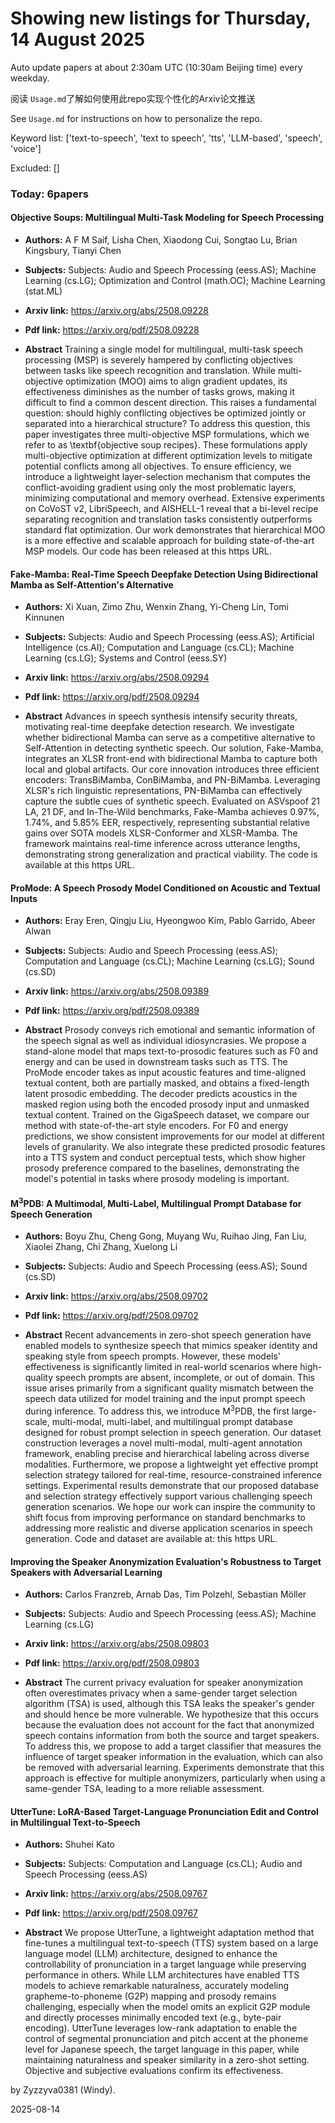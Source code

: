 # Showing new listings for Thursday, 14 August 2025
Auto update papers at about 2:30am UTC (10:30am Beijing time) every weekday.


阅读 `Usage.md`了解如何使用此repo实现个性化的Arxiv论文推送

See `Usage.md` for instructions on how to personalize the repo. 


Keyword list: ['text-to-speech', 'text to speech', 'tts', 'LLM-based', 'speech', 'voice']


Excluded: []


### Today: 6papers 
#### Objective Soups: Multilingual Multi-Task Modeling for Speech Processing
 - **Authors:** A F M Saif, Lisha Chen, Xiaodong Cui, Songtao Lu, Brian Kingsbury, Tianyi Chen
 - **Subjects:** Subjects:
Audio and Speech Processing (eess.AS); Machine Learning (cs.LG); Optimization and Control (math.OC); Machine Learning (stat.ML)
 - **Arxiv link:** https://arxiv.org/abs/2508.09228

 - **Pdf link:** https://arxiv.org/pdf/2508.09228

 - **Abstract**
 Training a single model for multilingual, multi-task speech processing (MSP) is severely hampered by conflicting objectives between tasks like speech recognition and translation. While multi-objective optimization (MOO) aims to align gradient updates, its effectiveness diminishes as the number of tasks grows, making it difficult to find a common descent direction. This raises a fundamental question: should highly conflicting objectives be optimized jointly or separated into a hierarchical structure? To address this question, this paper investigates three multi-objective MSP formulations, which we refer to as \textbf{objective soup recipes}. These formulations apply multi-objective optimization at different optimization levels to mitigate potential conflicts among all objectives. To ensure efficiency, we introduce a lightweight layer-selection mechanism that computes the conflict-avoiding gradient using only the most problematic layers, minimizing computational and memory overhead. Extensive experiments on CoVoST v2, LibriSpeech, and AISHELL-1 reveal that a bi-level recipe separating recognition and translation tasks consistently outperforms standard flat optimization. Our work demonstrates that hierarchical MOO is a more effective and scalable approach for building state-of-the-art MSP models. Our code has been released at this https URL.
#### Fake-Mamba: Real-Time Speech Deepfake Detection Using Bidirectional Mamba as Self-Attention's Alternative
 - **Authors:** Xi Xuan, Zimo Zhu, Wenxin Zhang, Yi-Cheng Lin, Tomi Kinnunen
 - **Subjects:** Subjects:
Audio and Speech Processing (eess.AS); Artificial Intelligence (cs.AI); Computation and Language (cs.CL); Machine Learning (cs.LG); Systems and Control (eess.SY)
 - **Arxiv link:** https://arxiv.org/abs/2508.09294

 - **Pdf link:** https://arxiv.org/pdf/2508.09294

 - **Abstract**
 Advances in speech synthesis intensify security threats, motivating real-time deepfake detection research. We investigate whether bidirectional Mamba can serve as a competitive alternative to Self-Attention in detecting synthetic speech. Our solution, Fake-Mamba, integrates an XLSR front-end with bidirectional Mamba to capture both local and global artifacts. Our core innovation introduces three efficient encoders: TransBiMamba, ConBiMamba, and PN-BiMamba. Leveraging XLSR's rich linguistic representations, PN-BiMamba can effectively capture the subtle cues of synthetic speech. Evaluated on ASVspoof 21 LA, 21 DF, and In-The-Wild benchmarks, Fake-Mamba achieves 0.97%, 1.74%, and 5.85% EER, respectively, representing substantial relative gains over SOTA models XLSR-Conformer and XLSR-Mamba. The framework maintains real-time inference across utterance lengths, demonstrating strong generalization and practical viability. The code is available at this https URL.
#### ProMode: A Speech Prosody Model Conditioned on Acoustic and Textual Inputs
 - **Authors:** Eray Eren, Qingju Liu, Hyeongwoo Kim, Pablo Garrido, Abeer Alwan
 - **Subjects:** Subjects:
Audio and Speech Processing (eess.AS); Computation and Language (cs.CL); Machine Learning (cs.LG); Sound (cs.SD)
 - **Arxiv link:** https://arxiv.org/abs/2508.09389

 - **Pdf link:** https://arxiv.org/pdf/2508.09389

 - **Abstract**
 Prosody conveys rich emotional and semantic information of the speech signal as well as individual idiosyncrasies. We propose a stand-alone model that maps text-to-prosodic features such as F0 and energy and can be used in downstream tasks such as TTS. The ProMode encoder takes as input acoustic features and time-aligned textual content, both are partially masked, and obtains a fixed-length latent prosodic embedding. The decoder predicts acoustics in the masked region using both the encoded prosody input and unmasked textual content. Trained on the GigaSpeech dataset, we compare our method with state-of-the-art style encoders. For F0 and energy predictions, we show consistent improvements for our model at different levels of granularity. We also integrate these predicted prosodic features into a TTS system and conduct perceptual tests, which show higher prosody preference compared to the baselines, demonstrating the model's potential in tasks where prosody modeling is important.
#### $\text{M}^3\text{PDB}$: A Multimodal, Multi-Label, Multilingual Prompt Database for Speech Generation
 - **Authors:** Boyu Zhu, Cheng Gong, Muyang Wu, Ruihao Jing, Fan Liu, Xiaolei Zhang, Chi Zhang, Xuelong Li
 - **Subjects:** Subjects:
Audio and Speech Processing (eess.AS); Sound (cs.SD)
 - **Arxiv link:** https://arxiv.org/abs/2508.09702

 - **Pdf link:** https://arxiv.org/pdf/2508.09702

 - **Abstract**
 Recent advancements in zero-shot speech generation have enabled models to synthesize speech that mimics speaker identity and speaking style from speech prompts. However, these models' effectiveness is significantly limited in real-world scenarios where high-quality speech prompts are absent, incomplete, or out of domain. This issue arises primarily from a significant quality mismatch between the speech data utilized for model training and the input prompt speech during inference. To address this, we introduce $\text{M}^3\text{PDB}$, the first large-scale, multi-modal, multi-label, and multilingual prompt database designed for robust prompt selection in speech generation. Our dataset construction leverages a novel multi-modal, multi-agent annotation framework, enabling precise and hierarchical labeling across diverse modalities. Furthermore, we propose a lightweight yet effective prompt selection strategy tailored for real-time, resource-constrained inference settings. Experimental results demonstrate that our proposed database and selection strategy effectively support various challenging speech generation scenarios. We hope our work can inspire the community to shift focus from improving performance on standard benchmarks to addressing more realistic and diverse application scenarios in speech generation. Code and dataset are available at: this https URL.
#### Improving the Speaker Anonymization Evaluation's Robustness to Target Speakers with Adversarial Learning
 - **Authors:** Carlos Franzreb, Arnab Das, Tim Polzehl, Sebastian Möller
 - **Subjects:** Subjects:
Audio and Speech Processing (eess.AS); Machine Learning (cs.LG)
 - **Arxiv link:** https://arxiv.org/abs/2508.09803

 - **Pdf link:** https://arxiv.org/pdf/2508.09803

 - **Abstract**
 The current privacy evaluation for speaker anonymization often overestimates privacy when a same-gender target selection algorithm (TSA) is used, although this TSA leaks the speaker's gender and should hence be more vulnerable. We hypothesize that this occurs because the evaluation does not account for the fact that anonymized speech contains information from both the source and target speakers. To address this, we propose to add a target classifier that measures the influence of target speaker information in the evaluation, which can also be removed with adversarial learning. Experiments demonstrate that this approach is effective for multiple anonymizers, particularly when using a same-gender TSA, leading to a more reliable assessment.
#### UtterTune: LoRA-Based Target-Language Pronunciation Edit and Control in Multilingual Text-to-Speech
 - **Authors:** Shuhei Kato
 - **Subjects:** Subjects:
Computation and Language (cs.CL); Audio and Speech Processing (eess.AS)
 - **Arxiv link:** https://arxiv.org/abs/2508.09767

 - **Pdf link:** https://arxiv.org/pdf/2508.09767

 - **Abstract**
 We propose UtterTune, a lightweight adaptation method that fine-tunes a multilingual text-to-speech (TTS) system based on a large language model (LLM) architecture, designed to enhance the controllability of pronunciation in a target language while preserving performance in others. While LLM architectures have enabled TTS models to achieve remarkable naturalness, accurately modeling grapheme-to-phoneme (G2P) mapping and prosody remains challenging, especially when the model omits an explicit G2P module and directly processes minimally encoded text (e.g., byte-pair encoding). UtterTune leverages low-rank adaptation to enable the control of segmental pronunciation and pitch accent at the phoneme level for Japanese speech, the target language in this paper, while maintaining naturalness and speaker similarity in a zero-shot setting. Objective and subjective evaluations confirm its effectiveness.


by Zyzzyva0381 (Windy). 


2025-08-14
